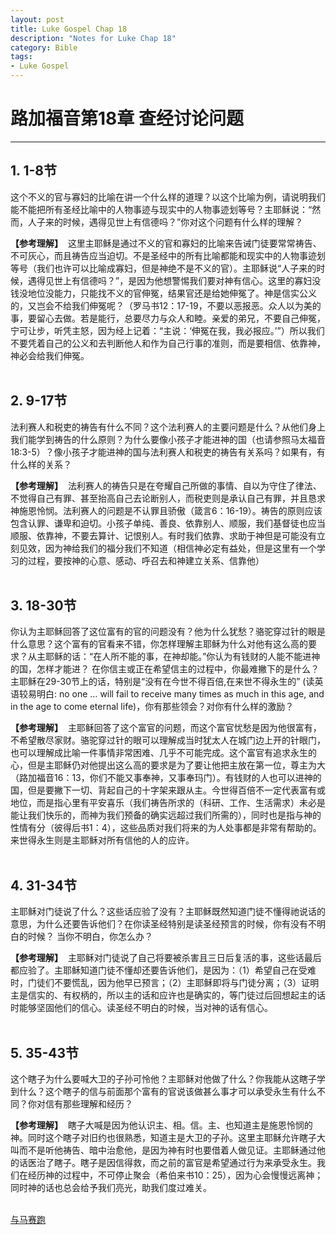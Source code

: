 ```yaml
--- 
layout: post
title: Luke Gospel Chap 18
description: "Notes for Luke Chap 18"
category: Bible
tags: 
- Luke Gospel
---
```


# 路加福音第18章 查经讨论问题

----------------

## 1. 1-8节<br>

这个不义的官与寡妇的比喻在讲一个什么样的道理？以这个比喻为例，请说明我们能不能把所有圣经比喻中的人物事迹与现实中的人物事迹划等号？主耶稣说：“然而，人子来的时候，遇得见世上有信德吗？”你对这个问题有什么样的理解？<br>

**【参考理解】** &nbsp;这里主耶稣是通过不义的官和寡妇的比喻来告诫门徒要常常祷告、不可灰心，而且祷告应当迫切。不是圣经中的所有比喻都能和现实中的人物事迹划等号（我们也许可以比喻成寡妇，但是神绝不是不义的官）。主耶稣说“人子来的时候，遇得见世上有信德吗？”，是因为他想警惕我们要对神有信心。这里的寡妇没钱没地位没能力，只能找不义的官伸冤，结果官还是给她伸冤了。神是信实公义的，又岂会不给我们伸冤呢？（罗马书12：17-19，不要以恶报恶。众人以为美的事，要留心去做。若是能行，总要尽力与众人和睦。亲爱的弟兄，不要自己伸冤，宁可让步，听凭主怒，因为经上记着：“主说：‘伸冤在我，我必报应。’”）所以我们不要凭着自己的公义和去判断他人和作为自己行事的准则，而是要相信、依靠神，神必会给我们伸冤。<br><br>

## 2. 9-17节<br>

法利赛人和税吏的祷告有什么不同？这个法利赛人的主要问题是什么？从他们身上我们能学到祷告的什么原则？为什么要像小孩子才能进神的国（也请参照马太福音18:3-5）？像小孩子才能进神的国与法利赛人和税吏的祷告有关系吗？如果有，有什么样的关系？<br>

**【参考理解】** &nbsp;法利赛人的祷告只是在夸耀自己所做的事情、自以为守住了律法、不觉得自己有罪、甚至抬高自己去论断别人，而税吏则是承认自己有罪，并且恳求神施恩怜悯。法利赛人的问题是不认罪且骄傲（箴言6：16-19）。祷告的原则应该包含认罪、谦卑和迫切。小孩子单纯、善良、依靠别人、顺服，我们基督徒也应当顺服、依靠神，不要去算计、记恨别人。有时我们依靠、求助于神但是可能没有立刻见效，因为神给我们的福分我们不知道（相信神必定有益处，但是这里有一个学习的过程，要按神的心意、感动、呼召去和神建立关系、信靠他）<br><br>

## 3. 18-30节<br>

你认为主耶稣回答了这位富有的官的问题没有？他为什么犹愁？骆驼穿过针的眼是什么意思？这个富有的官看来不错，你怎样理解主耶稣为什么对他有这么高的要求？从主耶稣的话：“在人所不能的事，在神却能。”你认为有钱财的人能不能进神的国，怎样才能进？ 在你信主或正在希望信主的过程中，你最难撇下的是什么？主耶稣在29-30节上的话，特别是“没有在今世不得百倍,在来世不得永生的” (读英语较易明白: no one … will fail to receive many times as much in this age, and in the age to come eternal life)，你有那些领会？对你有什么样的激励？<br>

**【参考理解】** &nbsp;主耶稣回答了这个富官的问题，而这个富官忧愁是因为他很富有，不希望散尽家财。骆驼穿过针的眼可以理解成当时犹太人在城门边上开的针眼门，也可以理解成比喻一件事情非常困难、几乎不可能完成。这个富官有追求永生的心，但是主耶稣仍对他提出这么高的要求是为了要让他把主放在第一位，尊主为大（路加福音16：13，你们不能又事奉神，又事奉玛门）。有钱财的人也可以进神的国，但是要撇下一切、背起自己的十字架来跟从主。今世得百倍不一定代表富有或地位，而是指心里有平安喜乐（我们祷告所求的（科研、工作、生活需求）未必是能让我们快乐的，而神为我们预备的确实远超过我们所需的），同时也是指与神的性情有分（彼得后书1：4），这些品质对我们将来的为人处事都是非常有帮助的。来世得永生则是主耶稣对所有信他的人的应许。<br><br>

## 4. 31-34节<br>

主耶稣对门徒说了什么？这些话应验了没有？主耶稣既然知道门徒不懂得祂说话的意思，为什么还要告诉他们？在你读圣经特别是读圣经预言的时候，你有没有不明白的时候？ 当你不明白，你怎么办？<br>

**【参考理解】** &nbsp;主耶稣对门徒说了自己将要被杀害且三日后复活的事，这些话最后都应验了。主耶稣知道门徒不懂却还要告诉他们，是因为：（1）希望自己在受难时，门徒们不要慌乱，因为他早已预言；（2）主耶稣即将与门徒分离；（3）证明主是信实的、有权柄的，所以主的话和应许也是确实的，等门徒过后回想起主的话时能够坚固他们的信心。读圣经不明白的时候，当对神的话有信心。<br><br>

## 5. 35-43节<br>

这个瞎子为什么要喊大卫的子孙可怜他？主耶稣对他做了什么？你我能从这瞎子学到什么？这个瞎子的信与前面那个富有的官说该做甚么事才可以承受永生有什么不同？你对信有那些理解和经历？<br>

**【参考理解】** &nbsp;瞎子大喊是因为他认识主、相。信。主、也知道主是施恩怜悯的神。同时这个瞎子对旧约也很熟悉，知道主是大卫的子孙。这里主耶稣允许瞎子大叫而不是听他祷告、暗中治愈他，是因为神有时也要借着人做见证。主耶稣通过他的话医治了瞎子。瞎子是因信得救，而之前的富官是希望通过行为来承受永生。我们在经历神的过程中，不可停止聚会（希伯来书10：25），因为心会慢慢远离神；同时神的话也总会给予我们亮光，助我们度过难关。<br><br>

[与马赛跑](http://www.racingwithhorse.org/t/56#reply0)

